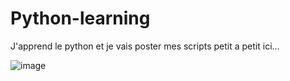 # Python-learning
J'apprend le python et je vais poster mes scripts petit a petit ici...


![image](https://github.com/MehdiA7/Python-learning/assets/152538807/aa56aeb1-0619-46b9-b9dc-c5679ffeb7dc)

